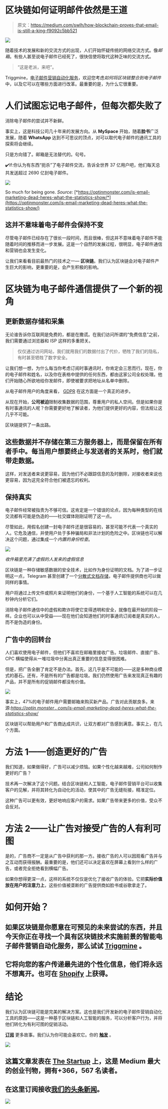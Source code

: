 # 区块链如何证明邮件依然是王道

> 原文：<https://medium.com/swlh/how-blockchain-proves-that-email-is-still-a-king-f9092c5bb521>

![](img/ee1c65fca76698eab90fdc01078a6820.png)

随着技术的发展和新的交流方式的出现，人们开始怀疑传统的网络交流方式。像*邮箱*。有些人甚至说电子邮件已经死了，很快信使将取代这种乏味的交流方式。

> “这是老派，来吧”。

Triggmine，[电子邮件营销自动化服务](http://www.triggmine.com/smart-ecommerce-marketing?utm_source=medium&utm_medium=social&utm_campaign=medium-blog-outreach)，欢迎您考虑*如何将区块链整合到电子邮件*中，以及它可以在哪些方面进行改革。最重要的是，为什么它很重要。

# 人们试图忘记电子邮件，但每次都失败了

消除电子邮件的尝试并不新鲜。

事实上，这是科技公司几十年来的发展方向。从 **MySpace** 开始，随着**脸书**广泛发展，随着 **WhatsApp** 达到不可思议的顶点，对可以取代电子邮件的通讯工具的探索将会继续。

只是方向错了。邮箱是无法替代的。句号。

✔️If:你认为有东西“扼杀”了电子邮件交流，告诉全世界 37 亿用户吧，他们每天总共发送超过 2690 亿封电子邮件。

![](img/938671380d52553f25230afdccda4b20.png)

So much for being gone. *Source:* [*https://optinmonster.com/is-email-marketing-dead-heres-what-the-statistics-show/*](https://optinmonster.com/is-email-marketing-dead-heres-what-the-statistics-show/)

## 这并不意味着电子邮件会保持不变

尽管电子邮件已经存在了很长一段时间，而且很棒，但这并不意味着电子邮件不能随着时间的推移而进一步发展。这是一个自然的发展过程，很明显，电子邮件通信和营销也会发生变化。

让我们来看看目前最热门的技术之一— **区块链**。我们认为区块链会对电子邮件产生巨大的影响，更重要的是，会产生积极的影响。

# 区块链为电子邮件通信提供了一个新的视角

## **更新数据存储和采集**

无论谁告诉你互联网是免费的，都是在撒谎。在我们访问所谓的“免费信息”之前，我们需要通过浏览器和 ISP 这样的多重把关。

> 仅仅通过访问网站，我们就用我们的数据付出了代价，牺牲了我们的隐私，有时甚至牺牲了数字安全。

让我们想一想，为什么每当你考虑订阅时事通讯时，你肯定会三思而行。现在，你的电子邮件和姓名，以及你在表格中提供的任何东西，都由这家公司全权处理。他们开始随心所欲地给你发邮件，即使被要求把地址从名单中删除。

从电子邮件用户的角度来看， [GDPR](/triggmine/triggmine-is-gpdr-сompliant-debcc2b524b) 在这方面是一个真正的进步。

从现在开始，**公司被迫**限制收集数据的范围，尊重用户的私人空间。但是如果你是有时事通讯的人呢？你需要更好地了解读者，为他们提供更好的内容，但法规让这几乎不可能。

区块链提供了一条出路。

## 这些数据并不存储在第三方服务器上，而是保留在所有者手中。每当用户想要终止与发送者的关系时，他们就带走数据。

这样，对发送者来说更容易，因为他们不必跟踪信息的及时删除，对接收者来说也更容易，因为这完全符合他们被遗忘的权利。

## **保持真实**

电子邮件经常被指责为不够可信。这肯定是一个错误的论点，因为每种类型的在线交流都有可能是伪造的——社交媒体刚刚证明了这一点。

尽管如此，用假名创建一封电子邮件还是很容易的，甚至可能不代表一个真实的人。它危及通信，并使用户处于多种骗局和非法计划的危险之中。区块链也可以解决这个问题，通过集成一个*内置的身份检查*。

![](img/dc2c9161098bba1c130dc6b3de0a51a2.png)

*收件箱里充满了虚假的人发来的虚假信息*

区块链是一种存储敏感数据的安全技术，比如作为身份证明的文档。为了进一步证明这一点，Telegram 甚至创建了一个[分散式文档存储](https://cryptonomist.ch/en/blockchain-en/technology/telegram-passport-2/)，电子邮件提供商也可以做同样的事情。

用户将通过上传文件或照片来证明他们的身份，一个基于人工智能的系统可以在几秒钟内分析它们。

消除电子邮件通信中的虚假和欺诈将使它变得透明和安全，就像在最开始的阶段一样。企业也可以从中受益——现在他们会知道他们的时事通讯订阅者是真实的人，而不是伪造的身份。

## **广告中的回转台**

人们喜欢使用电子邮件，但他们不喜欢在邮箱里接收广告。垃圾邮件、直接广告、CPC 横幅使得从一堆垃圾中分离出真正重要的信息变得很困难。

但是，把广告全删了肯定不是办法。首先，这几乎是不可能的——这是多种商业模式的基石。还有，不是所有的广告都是垃圾。我们仍然使用广告来发现真正有趣的产品，并不是所有的促销邮件都没有价值。

![](img/3b6e340e190e2619aeb8229df825244b.png)

事实上，47%的电子邮件用户需要邮箱来购买新产品。广告对此贡献良多。来源:[*https://optin monster . com/is-email-marketing-dead-heres-what-the-statistics-show/*](https://optinmonster.com/is-email-marketing-dead-heres-what-the-statistics-show/)

区块链可以帮助用户和广告商达成共识，让双方都对广告感到满意。事实上，在几个方面。

# **方法 1——创造更好的广告**

我们知道，如果做得好，广告可以减少烦恼。如果个性化越来越难，公司如何制作更好的广告？

技术再一次解决了这个问题。结合区块链和人工智能，电子邮件营销平台可以收集客户的见解，并将其转化为自动化的活动，使其中的广告无缝衔接，精准定位。

这种广告可以更有效，更好地响应客户的需求。如果广告带来更多的价值，受众不会反对。

# **方法 2——让广告对接受广告的人有利可图**

是的，广告商不一定是从广告中获利的那一方。接收广告的人可以因观看广告并与之互动而获得报酬。最重要的是，他们还可以决定喜欢在屏幕上看到什么样的广告，或者完全拒绝看到横幅广告。

如果你想得更深一点，这样的系统不仅仅是优化了接收广告的体验。它把**实际价值放在用户的注意力上**，这些价值被垄断的广告提供商如脸书或谷歌拿走了。

# 如何开始？

## 如果区块链是你愿意在可预见的未来尝试的东西，并且今天你正在寻找一个具有区块链技术实施前景的智能电子邮件营销自动化服务，那么试试 [Triggmine](http://www.triggmine.com/smart-ecommerce-marketing?utm_source=medium&utm_medium=social&utm_campaign=medium-blog-outreach) 。

## 它将向您的客户传递最先进的个性化信息，他们将永远不想离开。也可在 [Shopify](http://bit.ly/Triggmine-on-Shopify-Marketplace) 上获得。

# 结论

我们认为区块链可能是完美的解决方案。这也是我们开发新的电子邮件营销自动化工具的原因——这是一种基于区块链和人工智能的服务，可以分析客户行为，并将他们转化为有利可图的促销活动。

[**订阅**](http://bit.ly/Subscribe-to--Triggmine-Medium) 更多故事。我们认为你可能会喜欢它。你的 [**触发**](http://www.triggmine.com/smart-ecommerce-marketing?utm_source=medium&utm_medium=social&utm_campaign=medium-blog-outreach) 。

[![](img/308a8d84fb9b2fab43d66c117fcc4bb4.png)](https://medium.com/swlh)

## 这篇文章发表在 [The Startup](https://medium.com/swlh) 上，这是 Medium 最大的创业刊物，拥有+366，567 名读者。

## 在这里订阅接收[我们的头条新闻](http://growthsupply.com/the-startup-newsletter/)。

[![](img/b0164736ea17a63403e660de5dedf91a.png)](https://medium.com/swlh)